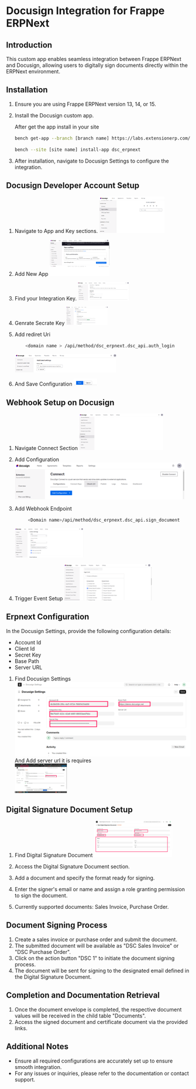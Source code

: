 # Docusign Integration for Frappe ERPNext


## Introduction

This custom app enables seamless integration between Frappe ERPNext and Docusign, allowing users to digitally sign documents directly within the ERPNext environment.

## Installation

1. Ensure you are using Frappe ERPNext version 13, 14, or 15.
2. Install the Docusign custom app.  <p>After get the app install in your site </p>

    ```bash
    bench get-app --branch [branch name] https://labs.extensionerp.com/sonu/docusign-integration.git
    ```
    
    ```bash
    bench --site [site name] install-app dsc_erpnext
    ```
3. After installation, navigate to Docusign Settings to configure the integration.


## Docusign Developer Account Setup
1. Navigate to App and Key sections.
    <img src="./asset/appandkey.png" height="100px"> <br>

2. Add New App
    <img src="./asset/addapp.png"  height="100px" /> <br>

3. Find your Integration Key.
    <img src="./asset/integrationkey.png" height="50px"> <br>

4. Genrate Secrate Key
    <img src="./asset/secratekey.png" height="50px"> <br>

5. Add rediret Uri 
    ```bash
        <domain name > /api/method/dsc_erpnext.dsc_api.auth_login
    ```
    <img src="./asset/redirecturi.png" height="50px"><br>

6. And Save Configuration
    <img src="./asset/save.png" height="20px"><br>


## Webhook Setup on Docusign
1. Navigate Connect Section
    <img src="./asset/connect.png" height="100"><br>

2. Add Configuration
    <img src="./asset/webhookconfig.png" height="100px"><br>

3. Add Webhook Endpoint
    ```bash
         <Domain name>/api/method/dsc_erpnext.dsc_api.sign_document
    ```
    <img src="./asset/webhookurl.png" height="80px"> <br>

4. Trigger Event Setup
    <img src="./asset/triggerevent.png" height="100px">


## Erpnext Configuration

In the Docusign Settings, provide the following configuration details:

* Account Id
* Client Id
* Secret Key
* Base Path
* Server URL

1. Find Docusign Settings 
    <img src="./asset/Cofiguration.png"><br>
    And Add server url <domain name> it is requires <br>
    <img src="./asset/serevrurl.png" height="80px"><br>


## Digital Signature Document Setup
1. Find Digital Signature Document
    <img src="./asset/digitalsignature.png" height="100px"><br>

2. Access the Digital Signature Document section.
3. Add a document and specify the format ready for signing.
4. Enter the signer's email or name and assign a role granting permission to sign the document.
5. Currently supported documents: Sales Invoice, Purchase Order.

## Document Signing Process

1. Create a sales invoice or purchase order and submit the document.
2. The submitted document will be available as "DSC Sales Invoice" or "DSC Purchase Order".
3. Click on the action button "DSC 1" to initiate the document signing process.
4. The document will be sent for signing to the designated email defined in the Digital Signature Document.

## Completion and Documentation Retrieval

1. Once the document envelope is completed, the respective document values will be received in the child table "Documents".
2. Access the signed document and certificate document via the provided links.

## Additional Notes

* Ensure all required configurations are accurately set up to ensure smooth integration.
* For any issues or inquiries, please refer to the documentation or contact support.
